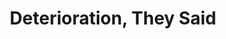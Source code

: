 ---
ee_id: '2144'
site: '1'
type: '2'
long_id: 2009-057 Deterioration, They Said (Exhibition Catalog)
url: 2009-057-deterioration-they-said-exhibition-catalog
year: '2009'
medium: Exhibition Catalog
commission:
add_credit:
dims: 11.5 x 8.5 x 0.75 inches
pitch: "<p>​Group show catalog @ the Migros.&nbsp;</p>"
ps: "<p>​This isn't specifically a catalog of mine, but of a group show at the Migros
  Museum w/ Ryan Trecartin, Paperrad and Co, and Shana Moulton. Anyway, its worth
  your time if u can find it.&nbsp;</p>"
live_url:
related:
title: Deterioration, They Said
youtube:
imgs: 2012-057-deterioration-they-said-full-database-ih.jpg
subheading: "(Exhibition Catalog)"
year2: '2009'
download:
add_credits:
related_code:
! '':
layout: things-i-made
---